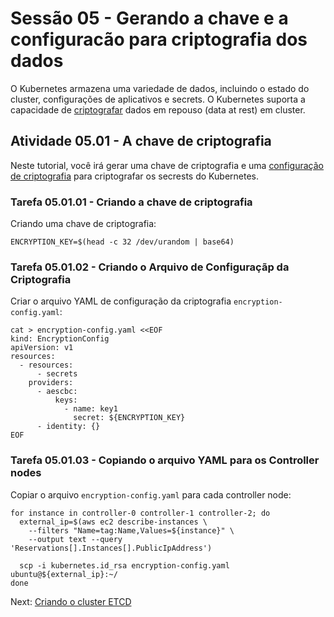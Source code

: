 # Sessão 05 - Gerando a chave e a configuracão para criptografia dos dados

O Kubernetes armazena uma variedade de dados, incluindo o estado do cluster, configurações de aplicativos e secrets. O Kubernetes suporta a capacidade de [criptografar](https://kubernetes.io/docs/tasks/administer-cluster/encrypt-data) dados em repouso (data at rest) em cluster.

## Atividade 05.01 - A chave de criptografia

Neste tutorial, você irá gerar uma chave de criptografia e uma [configuração de criptografia](https://kubernetes.io/docs/tasks/administer-cluster/encrypt-data/#understanding-the-encryption-at-rest-configuration) para criptografar os secrests do Kubernetes.

### Tarefa 05.01.01 - Criando a chave de criptografia

Criando uma chave de criptografia:

```
ENCRYPTION_KEY=$(head -c 32 /dev/urandom | base64)
```

### Tarefa 05.01.02 - Criando o Arquivo de Configuraçãp da Criptografia

Criar o arquivo YAML de configuração da criptografia `encryption-config.yaml`:

```
cat > encryption-config.yaml <<EOF
kind: EncryptionConfig
apiVersion: v1
resources:
  - resources:
      - secrets
    providers:
      - aescbc:
          keys:
            - name: key1
              secret: ${ENCRYPTION_KEY}
      - identity: {}
EOF
```

### Tarefa 05.01.03 - Copiando o arquivo YAML para os Controller nodes

Copiar o arquivo `encryption-config.yaml` para cada controller node:
```
for instance in controller-0 controller-1 controller-2; do
  external_ip=$(aws ec2 describe-instances \
    --filters "Name=tag:Name,Values=${instance}" \
    --output text --query 'Reservations[].Instances[].PublicIpAddress')

  scp -i kubernetes.id_rsa encryption-config.yaml ubuntu@${external_ip}:~/
done
```

Next: [Criando o cluster ETCD](06-bootstrapping-etcd.md)
